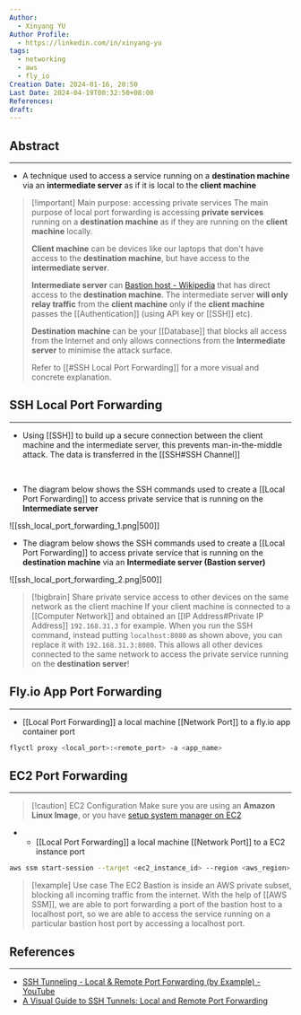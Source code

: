 ```yaml
---
Author:
  - Xinyang YU
Author Profile:
  - https://linkedin.com/in/xinyang-yu
tags:
  - networking
  - aws
  - fly_io
Creation Date: 2024-01-16, 20:50
Last Date: 2024-04-19T00:32:50+08:00
References: 
draft: 
---
```

## Abstract
---
- A technique used to access a service running on a **destination machine** via an **intermediate server** as if it is local to the **client machine**

>[!important] Main purpose: accessing private services
> The main purpose of local port forwarding is accessing **private services** running on a **destination machine** as if they are running on the **client machine** locally. 
> 
> **Client machine** can be devices like our laptops that don't have access to the **destination machine**, but have access to the **intermediate server**.
> 
> **Intermediate server** can [Bastion host - Wikipedia](https://en.wikipedia.org/wiki/Bastion_host) that has direct access to the **destination machine**. The intermediate server **will only relay traffic** from the **client machine** only if the **client machine** passes the [[Authentication]] (using API key or [[SSH]] etc).
> 
> **Destination machine** can be your [[Database]] that blocks all access from the Internet and only allows connections from the **Intermediate server** to minimise the attack surface.
> 
> Refer to [[#SSH Local Port Forwarding]] for a more visual and concrete explanation.


## SSH Local Port Forwarding
---
- Using [[SSH]] to build up a secure connection between the client machine and the intermediate server, this prevents man-in-the-middle attack. The data is transferred in the [[SSH#SSH Channel]]
</br>

- The diagram below shows the SSH commands used to create a [[Local Port Forwarding]] to access private service that is running on the **Intermediate server**

![[ssh_local_port_forwarding_1.png|500]]

- The diagram below shows the SSH commands used to create a [[Local Port Forwarding]] to access private service that is running on the **destination machine** via an **Intermediate server (Bastion server)**

![[ssh_local_port_forwarding_2.png|500]]


>[!bigbrain] Share private service access to other devices on the same network as the client machine
> If your client machine is connected to a [[Computer Network]] and obtained an [[IP Address#Private IP Address]] `192.168.31.3` for example. When you run the SSH command, instead putting `localhost:8080` as shown above, you can replace it with `192.168.31.3:8080`. This allows all other devices connected to the same network to access the private service running on the **destination server**!


## Fly.io App Port Forwarding
---
- [[Local Port Forwarding]] a local machine [[Network Port]] to a fly.io app container port

```bash
flyctl proxy <local_port>:<remote_port> -a <app_name>
```
## EC2 Port Forwarding
---
>[!caution] EC2 Configuration
>Make sure you are using an **Amazon Linux Image**, or you have [setup system manager on EC2](https://docs.aws.amazon.com/systems-manager/latest/userguide/systems-manager-setting-up.html)

- - [[Local Port Forwarding]] a local machine [[Network Port]] to a EC2 instance port
```bash
aws ssm start-session --target <ec2_instance_id> --region <aws_region> --document-name AWS-StartPortForwardingSession --parameters portNumber=<ec2_port>,localPortNumber=<local_port>
```

>[!example] Use case
> The EC2 Bastion is inside an AWS private subset, blocking all incoming traffic from the internet. With the help of [[AWS SSM]], we are able to port forwarding a port of the bastion host to a localhost port, so we are able to access the service running on a particular bastion host port by accessing a localhost port.




## References
---
- [SSH Tunneling - Local & Remote Port Forwarding (by Example) - YouTube](https://www.youtube.com/watch?v=N8f5zv9UUMI)
- [A Visual Guide to SSH Tunnels: Local and Remote Port Forwarding](https://iximiuz.com/en/posts/ssh-tunnels/)